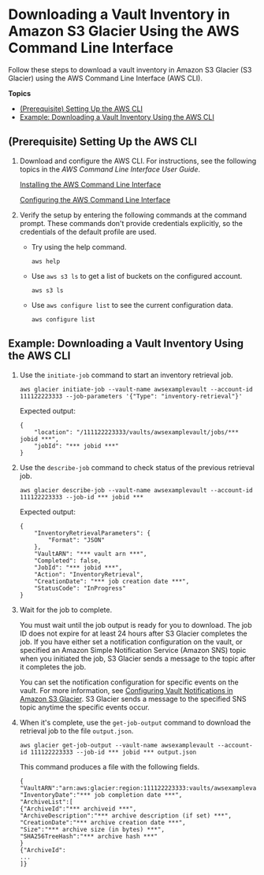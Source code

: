 # Downloading a Vault Inventory in Amazon S3 Glacier Using the AWS Command Line Interface<a name="retrieving-vault-inventory-cli"></a>

Follow these steps to download a vault inventory in Amazon S3 Glacier \(S3 Glacier\) using the AWS Command Line Interface \(AWS CLI\)\.

**Topics**
+ [\(Prerequisite\) Setting Up the AWS CLI](#Creating-Vaults-CLI-Setup)
+ [Example: Downloading a Vault Inventory Using the AWS CLI](#Retrieving-Vault-Inventory-CLI-Implementation)

## \(Prerequisite\) Setting Up the AWS CLI<a name="Creating-Vaults-CLI-Setup"></a>

1. Download and configure the AWS CLI\. For instructions, see the following topics in the *AWS Command Line Interface User Guide*\. 

    [Installing the AWS Command Line Interface](https://docs.aws.amazon.com/cli/latest/userguide/installing.html) 

   [Configuring the AWS Command Line Interface](https://docs.aws.amazon.com/cli/latest/userguide/cli-chap-getting-started.html)

1. Verify the setup by entering the following commands at the command prompt\. These commands don't provide credentials explicitly, so the credentials of the default profile are used\.
   + Try using the help command\.

     ```
     aws help
     ```
   + Use `aws s3 ls` to get a list of buckets on the configured account\.

     ```
     aws s3 ls
     ```
   + Use `aws configure list` to see the current configuration data\.

     ```
     aws configure list
     ```

## Example: Downloading a Vault Inventory Using the AWS CLI<a name="Retrieving-Vault-Inventory-CLI-Implementation"></a>

1. Use the `initiate-job` command to start an inventory retrieval job\.

   ```
   aws glacier initiate-job --vault-name awsexamplevault --account-id 111122223333 --job-parameters '{"Type": "inventory-retrieval"}'
   ```

    Expected output:

   ```
   {
       "location": "/111122223333/vaults/awsexamplevault/jobs/*** jobid ***", 
       "jobId": "*** jobid ***"
   }
   ```

1. Use the `describe-job` command to check status of the previous retrieval job\.

   ```
   aws glacier describe-job --vault-name awsexamplevault --account-id 111122223333 --job-id *** jobid ***
   ```

    Expected output:

   ```
   {
       "InventoryRetrievalParameters": {
           "Format": "JSON"
       }, 
       "VaultARN": "*** vault arn ***", 
       "Completed": false, 
       "JobId": "*** jobid ***", 
       "Action": "InventoryRetrieval", 
       "CreationDate": "*** job creation date ***", 
       "StatusCode": "InProgress"
   }
   ```

1. Wait for the job to complete\.

   You must wait until the job output is ready for you to download\. The job ID does not expire for at least 24 hours after S3 Glacier completes the job\. If you have either set a notification configuration on the vault, or specified an Amazon Simple Notification Service \(Amazon SNS\) topic when you initiated the job, S3 Glacier sends a message to the topic after it completes the job\. 

   You can set the notification configuration for specific events on the vault\. For more information, see [Configuring Vault Notifications in Amazon S3 Glacier](configuring-notifications.md)\. S3 Glacier sends a message to the specified SNS topic anytime the specific events occur\.

1. When it's complete, use the `get-job-output` command to download the retrieval job to the file `output.json`\.

   ```
   aws glacier get-job-output --vault-name awsexamplevault --account-id 111122223333 --job-id *** jobid *** output.json
   ```

   This command produces a file with the following fields\.

   ```
   {
   "VaultARN":"arn:aws:glacier:region:111122223333:vaults/awsexamplevault",
   "InventoryDate":"*** job completion date ***",
   "ArchiveList":[
   {"ArchiveId":"*** archiveid ***",
   "ArchiveDescription":"*** archive description (if set) ***",
   "CreationDate":"*** archive creation date ***",
   "Size":"*** archive size (in bytes) ***",
   "SHA256TreeHash":"*** archive hash ***"
   }
   {"ArchiveId":
   ...
   ]}
   ```
